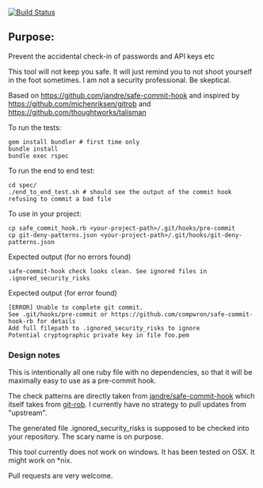 [![Build Status](https://travis-ci.org/compwron/safe-commit-hook-rb.svg)](https://travis-ci.org/compwron/safe-commit-hook-rb)

Purpose:
--------

Prevent the accidental check-in of passwords and API keys etc

This tool will not keep you safe. It will just remind you to not shoot yourself in the foot sometimes. I am not a security professional. Be skeptical.

Based on https://github.com/jandre/safe-commit-hook and inspired by https://github.com/michenriksen/gitrob and https://github.com/thoughtworks/talisman


To run the tests:

````
gem install bundler # first time only
bundle install
bundle exec rspec
````

To run the end to end test:

````
cd spec/
./end_to_end_test.sh # should see the output of the commit hook refusing to commit a bad file
````

To use in your project:

````
cp safe_commit_hook.rb <your-project-path>/.git/hooks/pre-commit
cp git-deny-patterns.json <your-project-path>/.git/hooks/git-deny-patterns.json
````

Expected output (for no errors found)

````
safe-commit-hook check looks clean. See ignored files in .ignored_security_risks
````

Expected output (for error found)

````
[ERROR] Unable to complete git commit.
See .git/hooks/pre-commit or https://github.com/compwron/safe-commit-hook-rb for details
Add full filepath to .ignored_security_risks to ignore
Potential cryptographic private key in file foo.pem
````

### Design notes

This is intentionally all one ruby file with no dependencies, so that it will be maximally easy to use as a pre-commit hook.

The check patterns are directly taken from [jandre/safe-commit-hook](https://github.com/jandre/safe-commit-hook) which itself takes from [git-rob](https://github.com/michenriksen/gitrob). I currently have no strategy to pull updates from "upstream".

The generated file .ignored_security_risks is supposed to be checked into your repository. The scary name is on purpose.

This tool currently does not work on windows. It has been tested on OSX. It might work on *nix.

Pull requests are very welcome.
